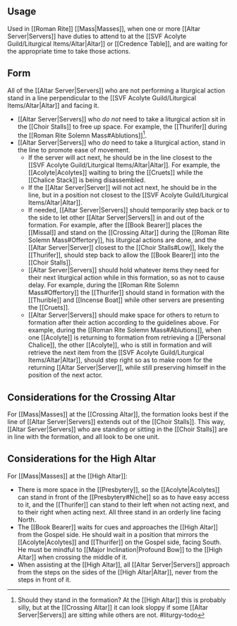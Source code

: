 ## Usage
Used in [[Roman Rite]] [[Mass|Masses]], when one or more [[Altar Server|Servers]] have duties to attend to at the [[SVF Acolyte Guild/Liturgical Items/Altar|Altar]] or [[Credence Table]], and are waiting for the appropriate time to take those actions.

## Form
All of the [[Altar Server|Servers]] who are not performing a liturgical action stand in a line perpendicular to the [[SVF Acolyte Guild/Liturgical Items/Altar|Altar]] and facing it.
- [[Altar Server|Servers]] who _do not_ need to take a liturgical action sit in the [[Choir Stalls]] to free up space. For example, the [[Thurifer]] during the [[Roman Rite Solemn Mass#Ablutions]][^should_they_stand].
- [[Altar Server|Servers]] who _do_ need to take a liturgical action, stand in the line to promote ease of movement.
	- If the server will act next, he should be in the line closest to the [[SVF Acolyte Guild/Liturgical Items/Altar|Altar]]. For example, the [[Acolyte|Acolytes]] waiting to bring the [[Cruets]] while the [[Chalice Stack]] is being disassembled.
	- If the [[Altar Server|Server]] will not act next, he should be in the line, but in a position not closest to the [[SVF Acolyte Guild/Liturgical Items/Altar|Altar]].
	- If needed, [[Altar Server|Servers]] should temporarily step back or to the side to let other [[Altar Server|Servers]] in and out of the formation. For example, after the [[Book Bearer]] places the [[Missal]] and stand on the [[Crossing Altar]] during the [[Roman Rite Solemn Mass#Offertory]], his liturgical actions are done, and the [[Altar Server|Server]] closest to the [[Choir Stalls#Low]], likely the [[Thurifer]], should step back to allow the [[Book Bearer]] into the [[Choir Stalls]].
	- [[Altar Server|Servers]] should hold whatever items they need for their next liturgical action while in this formation, so as not to cause delay. For example, during the [[Roman Rite Solemn Mass#Offertory]] the [[Thurifer]] should stand in formation with the [[Thurible]] and [[Incense Boat]] while other servers are presenting the [[Cruets]].
	- [[Altar Server|Servers]] should make space for others to return to formation after their action according to the guidelines above. For example, during the [[Roman Rite Solemn Mass#Ablutions]], when one [[Acolyte]] is returning to formation from retrieving a [[Personal Chalice]], the other [[Acolyte]], who is still in formation and will retrieve the next item from the [[SVF Acolyte Guild/Liturgical Items/Altar|Altar]], should step right so as to make room for the returning [[Altar Server|Server]], while still preserving himself in the position of the next actor.

[^should_they_stand]: Should they stand in the formation? At the [[High Altar]] this is probably silly, but at the [[Crossing Altar]] it can look sloppy if some [[Altar Server|Servers]] are sitting while others are not. #liturgy-todo 

## Considerations for the Crossing Altar
For [[Mass|Masses]] at the [[Crossing Altar]], the formation looks best if the line of [[Altar Server|Servers]] extends out of the [[Choir Stalls]]. This way, [[Altar Server|Servers]] who are standing or sitting in the [[Choir Stalls]] are in line with the formation, and all look to be one unit.

## Considerations for the High Altar
For [[Mass|Masses]] at the [[High Altar]]:
- There is more space in the [[Presbytery]], so the [[Acolyte|Acolytes]] can stand in front of the [[Presbytery#Niche]] so as to have easy access to it, and the [[Thurifer]] can stand to their left when not acting next, and to their right when acting next. All three stand in an orderly line facing North.
- The [[Book Bearer]] waits for cues and approaches the [[High Altar]] from the Gospel side. He should wait in a position that mirrors the [[Acolyte|Acolytes]] and [[Thurifer]] on the Gospel side, facing South. He must be mindful to [[Major Inclination|Profound Bow]] to the [[High Altar]] when crossing the middle of it.
- When assisting at the [[High Altar]], all [[Altar Server|Servers]] approach from the steps on the sides of the [[High Altar|Altar]], never from the steps in front of it.
